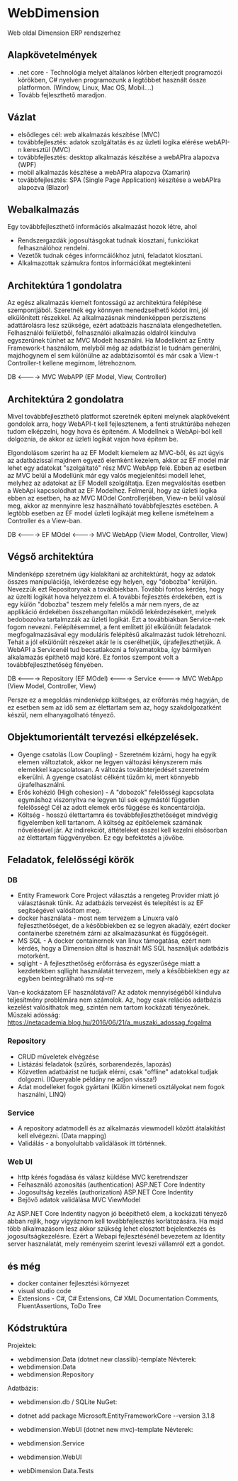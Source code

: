 # WebDimension
Web oldal Dimension ERP rendszerhez

## Alapkövetelmények
- .net core - Technológia melyet általános körben elterjedt programozói körökben, C# nyelven programozunk a legtöbbet használt össze platformon. (Window, Linux, Mac OS, Mobil….) 
- Tovább fejleszthető maradjon.

## Vázlat
- elsődleges cél: web alkalmazás készítése (MVC)
- továbbfejlesztés: adatok szolgáltatás és az üzleti logika elérése webAPI-n keresztül (MVC)
- továbbfejlesztés: desktop alkalmazás készítése a webAPIra alapozva (WPF)
- mobil alkalmazás készítése a webAPIra alapozva (Xamarin)
- továbbfejlesztés: SPA (Single Page Application) készítése a webAPIra alapozva (Blazor)

## Webalkalmazás
Egy továbbfejleszthető információs alkalmazást hozok létre, ahol
 - Rendszergazdák jogosultásgokat tudnak kiosztani, funkciókat felhasználóhoz rendelni.
 - Vezetők tudnak céges informcáiókhoz jutni, feladatot kiosztani. 
 - Alkalmazottak számukra fontos információkat megtekinteni

 
## Architektúra 1 gondolatra
Az egész alkalmazás kiemelt fontosságú az architektúra felépítése szempontjából. Szeretnék egy könnyen menedzselhető kódot írni, jól elkülönített részekkel. Az alkalmazásnak mindenképpen perzisztens adattárolásra lesz szüksége, ezért adatbázis használata elengedhetetlen.
Felhasználói felületből, felhasználói alkalmazás oldalról kiindulva egyszerűnek tünhet az MVC Modelt használni. Ha Modellként az Entity Framework-t használom, melyből még az adatbázist le tudnám generálni, majdhogynem el sem különülne az adabtázisomtól és már csak a View-t Controller-t kellene megírnom, létrehoznom. 

DB <----> MVC WebAPP (EF Model, View, Controller)

## Architektúra 2 gondolatra
Mivel továbbfejleszthető platformot szeretnék építeni melynek alapkőveként gondolok arra, hogy WebAPI-t kell fejlesztenem, a fenti struktúrába nehezen tudom elképzelni, hogy hova és építeném. A Modellnek a WebApi-ból kell dolgoznia, de akkor az üzleti logikát vajon hova építem be.

Elgondolásom szerint ha az EF Modelt kiemelem az MVC-ből, és azt úgyis az adatbázissal majdnem egyező elemként kezelem, akkor az EF model már lehet egy adatokat "szolgáltató" rész MVC WebApp felé. Ebben az esetben az MVC belül a Modellünk már egy valós megjelenítési modell lehet, melyhez az adatokat az EF Modell szolgáltatja. Ezen megvalósítás esetben a WebApi kapcsolódhat az EF Modelhez. Felmerül, hogy az üzleti logika ebben az esetben, ha az MVC MOdel Controllerjében, View-n belül valósúl meg, akkor az mennyinre lesz használható továbbfejlesztés esetében. A legtöbb esetben az EF model üzleti logikáját meg kellene ismételnem a Controller és a View-ban.

DB <----> EF MOdel <----> MVC WebApp (View Model, Controller, View)

## Végső architektúra
Mindenképp szeretném úgy kialakítani az architektúrát, hogy az adatok összes manipulációja, lekérdezése egy helyen, egy "dobozba" kerüljön. Nevezzük ezt Repositorynak a továbbiekban. További fontos kérdés, hogy az üzelti logikát hova helyezzem el. A további fejlesztés érdekében, ezt is egy külön "dobozba" teszem mely felelős a már nem nyers, de az applikáció érdekében összehangoltan müködő lekérdezésekért, melyek bedobozolva tartalmzzák az üzleti logikát. Ezt a továbbiakban Service-nek fogom nevezni. Felépítésemmel, a fent említett jól elkülönült feladatok megfogalmazásával egy moduláris felépítésű alkalmazást tudok létrehozni. Tehát a jól elkülönült részeket akár le is cserélhetjük, újrafejleszthetjük. 
A WebAPI a Servicenél tud becsatlakozni a folyamatokba, így bármilyen alkalamazás építhető majd köré. Ez fontos szempont volt a továbbfejleszthetőség fényében.

DB <----> Repository (EF MOdel) <----> Service <----> MVC WebApp (View Model, Controller, View)

Persze ez a megoldás mindenképp költséges, az erőforrás még hagyján, de ez esetben sem az idő sem az élettartam sem az, hogy szakdolgozatként készül, nem elhanyagolható tényező. 

## Objektumorientált tervezési elképzelések. 
 - Gyenge csatolás (Low Coupling) - Szeretném kizárni, hogy ha egyik elemen változtatok, akkor ne legyen változási kényszerem más elemekkel kapcsolatosan. A változás továbbterjedését szeretném elkerülni. A gyenge csatolást célként tüzőm ki, mert könnyebb újrafelhasználni.
 - Erős kohézió (High cohesion) - A "dobozok" felelősségi kapcsolata egymáshoz viszonyítva ne legyen túl sok egymástól független felelősség! Cél az adott elemek erős függése és koncentárciója. 
 - Költség - hosszú élettartamra és továbbfejleszthetőséget mindvégig figyelemben kell tartanom. A költség az építőelemek számának nővelésével jár. Az indirekciót, áttételeket ésszel kell kezelni elsősorban az élettartam függvényében. Ez egy befektetés a jövőbe.

## Feladatok, felelősségi körök

### DB
- Entity Framework Core Project választás a rengeteg Provider miatt jó választásnak tűnik. Az adatbázis tervezést és telepítést is az EF segítségével valósítom meg.
- docker használata - most nem tervezem a Linuxra való fejleszthetőséget, de a későbbiekben ez se legyen akadály, ezért docker containerbe szeretném zárni az alkalmazásunkat és függőségeit. 
- MS SQL - A docker containernek van linux támogatása, ezért nem kérdés, hogy a Dimension által is használt MS SQL használjuk adatbázis motorként.
- sqlight - A fejleszthetőség erőforrása és egyszerűsége miatt a kezdetekben sqllight használatát tervezem, mely a későbbiekben egy az egyben beintegrálható ms sql-re

Van-e kockázatom EF használatával? Az adatok mennyiségéből kiindulva teljesítmény problémára nem számolok. Az, hogy csak relációs adatbázis kezelést valósíthatok meg, szintén nem tartom kockázati tényezőnek. 
Műszaki adósság: https://netacademia.blog.hu/2016/06/21/a_muszaki_adossag_fogalma

### Repository
- CRUD műveletek elvégzése
- Listázási feladatok (szűrés, sorbarendezés, lapozás)
- Közvetlen adatbázist ne tudjak elérni, csak "offline" adatokkal tudjak dolgozni. (IQueryable példány ne adjon vissza!)
- Adat modelleket fogok gyártani (Külön kimeneti osztályokat nem fogok használni, LINQ)

### Service
- A repository adatmodell és az alkalmazás viewmodell között átalakítást kell elvégezni. (Data mapping)
- Validálás - a bonyolultabb validálások itt történnek.

### Web UI
- http kérés fogadása és válasz küldése
  MVC keretrendszer
- Felhasználó azonosítás (authentication)
  ASP.NET Core Indentity
- Jogosultság kezelés (authorization)
  ASP.NET Core Indentity
- Bejövő adatok validálása
  MVC ViewModel

Az ASP.NET Core Indentity nagyon jó beépíthető elem, a kockázati tényező abban rejlik, hogy vigyáznom kell továbbfejlesztés korlátozására. Ha majd több alkalmazásom lesz akkor szükség lehet elosztott bejelentkezés és jogosultságkezelésre. Ezért a Webapi fejlesztésénél bevezetem az Identity server használatát, mely reményeim szerint leveszi vállamról ezt a gondot.


## és még
- docker container fejlesztési környezet
- visual studio code
 - Extensions - C#, C# Extensions, C# XML Documentation Comments, FluentAssertions, ToDo Tree


 ## Kódstruktúra
 Projektek:
 - webdimension.Data   (dotnet new classlib)-template
  Névterek:
  - webdimension.Data
  - webdimension.Repository

  Adatbázis:
  - webdimension.db / SQLite
  NuGet:
  - dotnet add package Microsoft.EntityFrameworkCore --version 3.1.8

 - webdimension.WebUI  (dotnet new mvc)-template
  Névterek:
  - webdimension.Service
  - webdimension.WebUI

  - webDimension.Data.Tests











